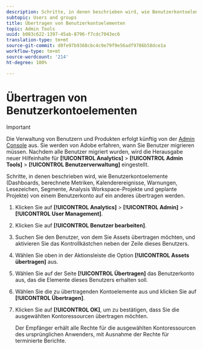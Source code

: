 ```yaml
---
description: Schritte, in denen beschrieben wird, wie Benutzerkontoelemente (Dashboards, berechnete Metriken, Kalenderereignisse, Warnungen, Lesezeichen, Segmente, Analysis Workspace-Projekte und geplante Projekte) von einem Benutzerkonto auf ein anderes übertragen werden.
subtopic: Users and groups
title: Übertragen von Benutzerkontoelementen
topic: Admin Tools
uuid: b083c622-1397-45ab-8796-f7cdc7043ec6
translation-type: tm+mt
source-git-commit: d0fe97b9368cbc4c9e79f9e56adf9786b58dce1a
workflow-type: tm+mt
source-wordcount: '214'
ht-degree: 100%

---
```



# Übertragen von Benutzerkontoelementen

>[!IMPORTANT]
>
>Die Verwaltung von Benutzern und Produkten erfolgt künftig von der [Admin Console](https://helpx.adobe.com/de/enterprise/using/admin-console.html) aus. Sie werden von Adobe erfahren, wann Sie Benutzer migrieren müssen. Nachdem alle Benutzer migriert wurden, wird die Herausgabe neuer Hilfeinhalte für **[!UICONTROL Analytics]** > **[!UICONTROL Admin Tools]** > **[!UICONTROL Benutzerverwaltung]** eingestellt.

Schritte, in denen beschrieben wird, wie Benutzerkontoelemente (Dashboards, berechnete Metriken, Kalenderereignisse, Warnungen, Lesezeichen, Segmente, Analysis Workspace-Projekte und geplante Projekte) von einem Benutzerkonto auf ein anderes übertragen werden.

1. Klicken Sie auf **[!UICONTROL Analytics]** > **[!UICONTROL Admin]** > **[!UICONTROL User Management]**.
1. Klicken Sie auf **[!UICONTROL Benutzer bearbeiten]**.
1. Suchen Sie den Benutzer, von dem Sie Assets übertragen möchten, und aktivieren Sie das Kontrollkästchen neben der Zeile dieses Benutzers.
1. Wählen Sie oben in der Aktionsleiste die Option **[!UICONTROL Assets übertragen]** aus.
1. Wählen Sie auf der Seite **[!UICONTROL Übertragen]** das Benutzerkonto aus, das die Elemente dieses Benutzers erhalten soll.
1. Wählen Sie die zu übertragenden Kontoelemente aus und klicken Sie auf **[!UICONTROL Übertragen]**.
1. Klicken Sie auf **[!UICONTROL OK]**, um zu bestätigen, dass Sie die ausgewählten Kontoressourcen übertragen möchten.

   Der Empfänger erhält alle Rechte für die ausgewählten Kontoressourcen des ursprünglichen Anwenders, mit Ausnahme der Rechte für terminierte Berichte.
